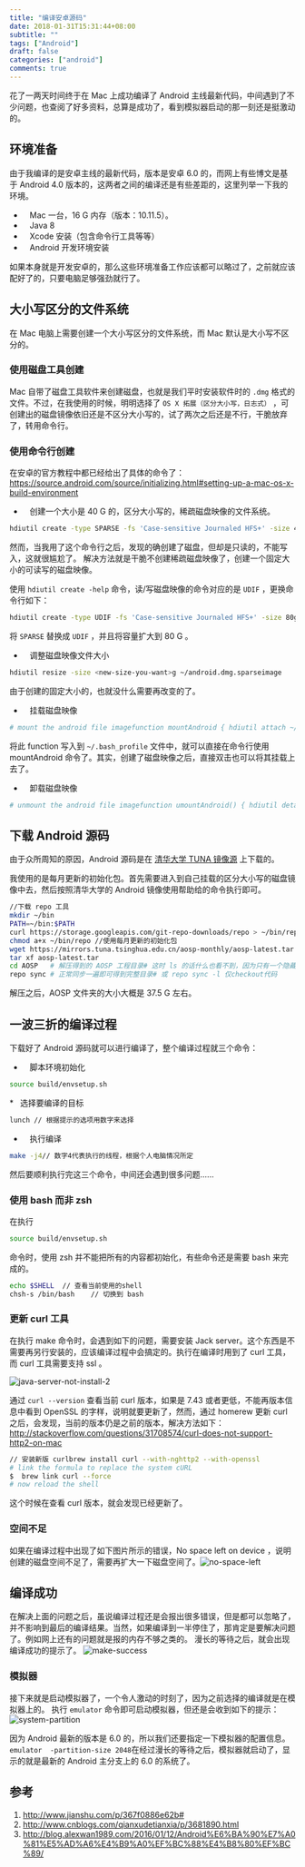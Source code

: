 ```yaml
---
title: "编译安卓源码"
date: 2018-01-31T15:31:44+08:00
subtitle: ""
tags: ["Android"]
draft: false
categories: ["android"]
comments: true
---
```


花了一两天时间终于在 Mac 上成功编译了 Android 主线最新代码，中间遇到了不少问题，也查阅了好多资料，总算是成功了，看到模拟器启动的那一刻还是挺激动的。

<!--more-->

## 环境准备

由于我编译的是安卓主线的最新代码，版本是安卓 6.0 的，而网上有些博文是基于 Android 4.0 版本的，这两者之间的编译还是有些差距的，这里列举一下我的环境。

*    Mac 一台，16 G 内存（版本：10.11.5）。
*    Java 8
*    Xcode 安装（包含命令行工具等等）
*    Android 开发环境安装

如果本身就是开发安卓的，那么这些环境准备工作应该都可以略过了，之前就应该配好了的，只要电脑足够强劲就行了。

## 大小写区分的文件系统
在 Mac 电脑上需要创建一个大小写区分的文件系统，而 Mac 默认是大小写不区分的。

### 使用磁盘工具创建

Mac 自带了磁盘工具软件来创建磁盘，也就是我们平时安装软件时的 ```.dmg``` 格式的文件。不过，在我使用的时候，明明选择了 ```OS X 拓展（区分大小写，日志式）``` ，可创建出的磁盘镜像依旧还是不区分大小写的，试了两次之后还是不行，干脆放弃了，转用命令行。

### 使用命令行创建 

在安卓的官方教程中都已经给出了具体的命令了：https://source.android.com/source/initializing.html#setting-up-a-mac-os-x-build-environment

*    创建一个大小是 40 G 的，区分大小写的，稀疏磁盘映像的文件系统。

```sh 
hdiutil create -type SPARSE -fs 'Case-sensitive Journaled HFS+' -size 40g ~/android.dmg
```

然而，当我用了这个命令行之后，发现的确创建了磁盘，但却是只读的，不能写入，这就很尴尬了。
解决方法就是干脆不创建稀疏磁盘映像了，创建一个固定大小的可读写的磁盘映像。

使用 ```hdiutil create -help``` 命令，读/写磁盘映像的命令对应的是 ```UDIF``` ，更换命令行如下：

```sh 
hdiutil create -type UDIF -fs 'Case-sensitive Journaled HFS+' -size 80g ~/android.dmg
```
将 ```SPARSE``` 替换成 ```UDIF``` ，并且将容量扩大到 80 G 。

*    调整磁盘映像文件大小

```sh
hdiutil resize -size <new-size-you-want>g ~/android.dmg.sparseimage
```

由于创建的固定大小的，也就没什么需要再改变的了。

*    挂载磁盘映像

```sh
# mount the android file imagefunction mountAndroid { hdiutil attach ~/android.dmg -mountpoint /Volumes/android; }
```

将此 function 写入到 ```~/.bash_profile``` 文件中，就可以直接在命令行使用 mountAndroid 命令了。其实，创建了磁盘映像之后，直接双击也可以将其挂载上去了。

*    卸载磁盘映像

```sh 
# unmount the android file imagefunction umountAndroid() { hdiutil detach /Volumes/android; }
```

## 下载 Android 源码

由于众所周知的原因，Android 源码是在 [清华大学 TUNA 镜像源](https://mirrors.tuna.tsinghua.edu.cn/help/AOSP/) 上下载的。

我使用的是每月更新的初始化包。首先需要进入到自己挂载的区分大小写的磁盘镜像中去，然后按照清华大学的 Android 镜像使用帮助给的命令执行即可。

```sh
//下载 repo 工具
mkdir ~/bin
PATH=~/bin:$PATH
curl https://storage.googleapis.com/git-repo-downloads/repo > ~/bin/repo
chmod a+x ~/bin/repo //使用每月更新的初始化包
wget https://mirrors.tuna.tsinghua.edu.cn/aosp-monthly/aosp-latest.tar # 下载初始化包
tar xf aosp-latest.tar
cd AOSP   # 解压得到的 AOSP 工程目录# 这时 ls 的话什么也看不到，因为只有一个隐藏的 .repo 目录
repo sync # 正常同步一遍即可得到完整目录# 或 repo sync -l 仅checkout代码
```
解压之后，AOSP 文件夹的大小大概是 37.5 G 左右。

## 一波三折的编译过程

下载好了 Android 源码就可以进行编译了，整个编译过程就三个命令：

*    脚本环境初始化
```sh
source build/envsetup.sh
```
*   选择要编译的目标
```sh
lunch // 根据提示的选项用数字来选择
```
*    执行编译
```sh
make -j4// 数字4代表执行的线程，根据个人电脑情况所定
```

然后要顺利执行完这三个命令，中间还会遇到很多问题......

### 使用 bash 而非 zsh

在执行 
```sh
source build/envsetup.sh
``` 
命令时，使用 zsh 并不能把所有的内容都初始化，有些命令还是需要 bash 来完成的。

```sh
echo $SHELL  // 查看当前使用的shell
chsh-s /bin/bash    // 切换到 bash 
```

### 更新 curl 工具

在执行 make 命令时，会遇到如下的问题，需要安装 Jack server。这个东西是不需要再另行安装的，应该编译过程中会搞定的。执行在编译时用到了 curl 工具，而 curl 工具需要支持 ssl 。

![java-server-not-install-2](http://7xqe3m.com1.z0.glb.clouddn.com/blog-java-server-not-install-2.png) 

通过 ```curl --version``` 查看当前 curl 版本，如果是 7.43 或者更低，不能再版本信息中看到 OpenSSL 的字样，说明就要更新了，然而，通过 homerew 更新 curl 之后，会发现，当前的版本仍是之前的版本，解决方法如下：http://stackoverflow.com/questions/31708574/curl-does-not-support-http2-on-mac

```sh
// 安装新版 curlbrew install curl --with-nghttp2 --with-openssl
# link the formula to replace the system cURL
$  brew link curl --force
# now reload the shell
```

这个时候在查看 curl 版本，就会发现已经更新了。

### 空间不足

如果在编译过程中出现了如下图片所示的错误，No space left on device ，说明创建的磁盘空间不足了，需要再扩大一下磁盘空间了。![no-space-left](http://7xqe3m.com1.z0.glb.clouddn.com/blog-no-space-left.png) 

## 编译成功

在解决上面的问题之后，虽说编译过程还是会报出很多错误，但是都可以忽略了，并不影响到最后的编译结果。当然，如果编译到一半停住了，那肯定是要解决问题了。例如网上还有的问题就是报的内存不够之类的。
漫长的等待之后，就会出现编译成功的提示了。
![make-success](http://7xqe3m.com1.z0.glb.clouddn.com/blog-make-success.png) 

### 模拟器

接下来就是启动模拟器了，一个令人激动的时刻了，因为之前选择的编译就是在模拟器上的。
执行 ```emulator``` 命令即可启动模拟器，但还是会收到如下的提示：![system-partition](http://7xqe3m.com1.z0.glb.clouddn.com/blog-system-partition.png) 

因为 Android 最新的版本是 6.0 的，所以我们还要指定一下模拟器的配置信息。```emulator  -partition-size 2048```在经过漫长的等待之后，模拟器就启动了，显示的就是最新的 Android 主分支上的 6.0 的系统了。

## 参考

1. http://www.jianshu.com/p/367f0886e62b# 
2. http://www.cnblogs.com/qianxudetianxia/p/3681890.html
3. http://blog.alexwan1989.com/2016/01/12/Android%E6%BA%90%E7%A0%81%E5%AD%A6%E4%B9%A0%EF%BC%88%E4%B8%80%EF%BC%89/


